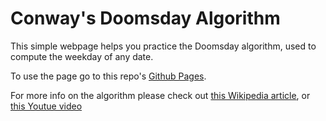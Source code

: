 # Conway's Doomsday Algorithm

This simple webpage helps you practice the Doomsday algorithm, used to compute the weekday of any date.

To use the page go to this repo's [Github Pages](https://yann-j.github.io/doomsday/).

For more info on the algorithm please check out [this Wikipedia article](https://en.wikipedia.org/wiki/Doomsday_rule), or [this Youtue video](https://www.youtube.com/watch?v=714LTMNJy5M)
